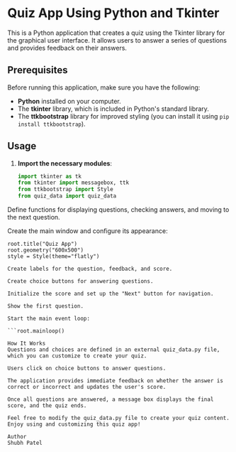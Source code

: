 # **Quiz App Using Python and Tkinter**

This is a Python application that creates a quiz using the Tkinter library for the graphical user interface. It allows users to answer a series of questions and provides feedback on their answers.

## **Prerequisites**

Before running this application, make sure you have the following:

- **Python** installed on your computer.
- The **tkinter** library, which is included in Python's standard library.
- The **ttkbootstrap** library for improved styling (you can install it using `pip install ttkbootstrap`).

## **Usage**

1. **Import the necessary modules**:

   ```python
   import tkinter as tk
   from tkinter import messagebox, ttk
   from ttkbootstrap import Style
   from quiz_data import quiz_data

Define functions for displaying questions, checking answers, and moving to the next question.

Create the main window and configure its appearance:

```root = tk.Tk()
root.title("Quiz App")
root.geometry("600x500")
style = Style(theme="flatly")

Create labels for the question, feedback, and score.

Create choice buttons for answering questions.

Initialize the score and set up the "Next" button for navigation.

Show the first question.

Start the main event loop:

```root.mainloop()

How It Works
Questions and choices are defined in an external quiz_data.py file, which you can customize to create your quiz.

Users click on choice buttons to answer questions.

The application provides immediate feedback on whether the answer is correct or incorrect and updates the user's score.

Once all questions are answered, a message box displays the final score, and the quiz ends.

Feel free to modify the quiz_data.py file to create your quiz content. Enjoy using and customizing this quiz app!

Author
Shubh Patel




